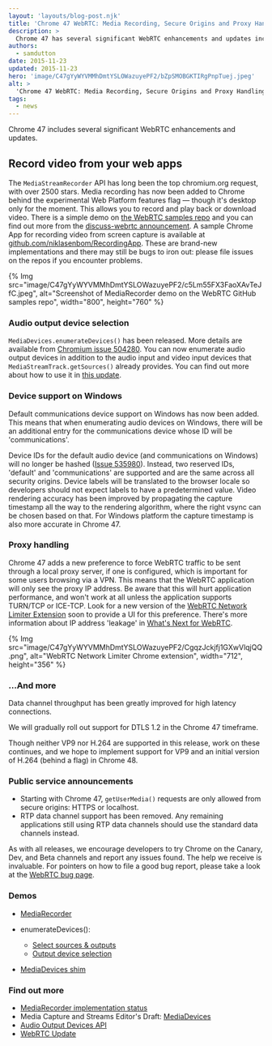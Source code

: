 ```yaml
---
layout: 'layouts/blog-post.njk'
title: 'Chrome 47 WebRTC: Media Recording, Secure Origins and Proxy Handling'
description: >
  Chrome 47 has several significant WebRTC enhancements and updates including audio and video recording, proxy handling and mandatory secure origins for getUserMedia().
authors:
  - samdutton
date: 2015-11-23
updated: 2015-11-23
hero: 'image/C47gYyWYVMMhDmtYSLOWazuyePF2/bZpSMOBGKTIRgPnpTuej.jpeg'
alt: >
  'Chrome 47 WebRTC: Media Recording, Secure Origins and Proxy Handling'
tags:
  - news
---
```


Chrome 47 includes several significant WebRTC enhancements and updates.

## Record video from your web apps

The `MediaStreamRecorder` API has long been the top chromium.org request, with over 2500 stars. Media recording has now been added to Chrome behind the experimental Web Platform features flag &mdash; though it's desktop only for the moment. This allows you to record and play back or download video. There is a simple demo on [the WebRTC samples repo](https://webrtc.github.io/samples/src/content/getusermedia/record/) and you can find out more from the [discuss-webrtc announcement](https://groups.google.com/forum/?#!msg/discuss-webrtc/n11m846oV4I/0b3ycjmjCAAJ). A sample Chrome App for recording video from screen capture is available at [github.com/niklasenbom/RecordingApp](https://github.com/niklasenbom/RecordingApp). These are brand-new implementations and there may still be bugs to iron out: please file issues on the repos if you encounter problems.

{% Img src="image/C47gYyWYVMMhDmtYSLOWazuyePF2/c5Lm55FX3FaoXAvTeJfC.jpeg", alt="Screenshot of MediaRecorder demo on the WebRTC GitHub samples repo", width="800", height="760" %}

### Audio output device selection

`MediaDevices.enumerateDevices()` has been released. More details are available from [Chromium issue 504280](https://crbug.com/504280). You can now enumerate audio output devices in addition to the audio input and video input devices that `MediaStreamTrack.getSources()` already provides. You can find out more about how to use it in [this update](/web/updates/2015/10/media-devices).

### Device support on Windows

Default communications device support on Windows has now been added. This means that when enumerating audio devices on Windows, there will be an additional entry for the communications device whose ID will be 'communications'.

Device IDs for the default audio device (and communications on Windows) will no
longer be hashed ([Issue 535980](http://crbug.com/535980)). Instead, two
reserved IDs, 'default' and 'communications' are supported and are the same
across all security origins. Device labels will be translated to the browser
locale so developers should not expect labels to have a predetermined value.
Video rendering accuracy has been improved by propagating the capture timestamp
all the way to the rendering algorithm, where the right vsync can be chosen
based on that. For Windows platform the capture timestamp is also more accurate
in Chrome 47.

### Proxy handling

Chrome 47 adds a new preference to force WebRTC traffic to be sent through a local proxy server, if one is configured, which is important for some users browsing via a VPN. This means that the WebRTC application will only see the proxy IP address. Be aware that this will hurt application performance, and won't work at all unless the application supports TURN/TCP or ICE-TCP. Look for a new version of the [WebRTC Network Limiter Extension](https://chrome.google.com/webstore/detail/webrtc-network-limiter/npeicpdbkakmehahjeeohfdhnlpdklia) soon to provide a UI for this preference. There's more information about IP address 'leakage' in [What's Next for WebRTC](https://www.youtube.com/watch?v=HCE3S1E5UwY&t=5m24s).

{% Img src="image/C47gYyWYVMMhDmtYSLOWazuyePF2/CgqzJckjfj1GXwVlqjQQ.png", alt="WebRTC Network Limiter Chrome extension", width="712", height="356" %}

### ...And more

Data channel throughput has been greatly improved for high latency connections.

We will gradually roll out support for DTLS 1.2 in the Chrome 47 timeframe.

Though neither VP9 nor H.264 are supported in this release, work on these
continues, and we hope to implement support for VP9 and an initial version of H.264 (behind a flag) in Chrome 48.

### Public service announcements

- Starting with Chrome 47, `getUserMedia()` requests are only allowed from secure origins: HTTPS or localhost.
- RTP data channel support has been removed. Any remaining applications still
  using RTP data channels should use the standard data channels instead.

As with all releases, we encourage developers to try Chrome on the Canary, Dev, and Beta channels and report any issues found. The help we receive is invaluable. For pointers on how to file a good bug report, please take a look at the [WebRTC bug page](https://webrtc.org/bugs/).

### Demos

- [MediaRecorder](https://webrtc.github.io/samples/src/content/getusermedia/record/)
- enumerateDevices():

  - [Select sources &amp; outputs](https://webrtc.github.io/samples/src/content/devices/input-output/)
  - [Output device
    selection](https://webrtc.github.io/samples/src/content/devices/multi/)

- [MediaDevices shim](https://github.com/webrtc/adapter)

### Find out more

- [MediaRecorder implementation status](https://www.chromestatus.com/features/5929649028726784)
- Media Capture and Streams Editor's Draft:
  [MediaDevices](https://w3c.github.io/mediacapture-main/#mediadevices)
- [Audio Output Devices API](http://www.w3.org/TR/audio-output)
- [WebRTC Update](https://youtu.be/HCE3S1E5UwY)

